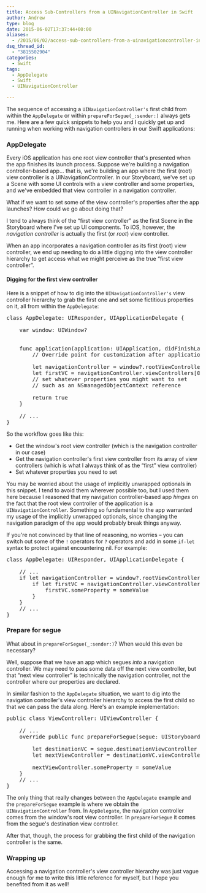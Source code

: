 ```yaml
---
title: Access Sub-Controllers from a UINavigationController in Swift
author: Andrew
type: blog
date: 2015-06-02T17:37:44+00:00
aliases:
  - /2015/06/02/access-sub-controllers-from-a-uinavigationcontroller-in-swift/
dsq_thread_id:
  - "3815502904"
categories:
  - Swift
tags:
  - AppDelegate
  - Swift
  - UINavigationController

---
```

The sequence of accessing a `UINavigationController's` first child from within the `AppDelegate` or within `prepareForSegue(_:sender:)` always gets me. Here are a few quick snippets to help you and I quickly get up and running when working with navigation controllers in our Swift applications:

<a name="app-delegate" class="jump-target"></a>

### AppDelegate

Every iOS application has one root view controller that's presented when the app finishes its launch process. Suppose we're building a navigation controller-based app&#8230; that is, we're building an app where the first (root) view controller is a UINavigationController. In our Storyboard, we've set up a Scene with some UI controls with a view controller and some properties, and we've embedded that view controller in a navigation controller.

What if we want to set some of the view controller's properties after the app launches? How could we go about doing that?

I tend to always think of the &#8220;first view controller&#8221; as the first Scene in the Storyboard where I've set up UI components. To iOS, however, the _navigation controller_ is actually the first (or _root_) view controller.

When an app incorporates a navigation controller as its first (root) view controller, we end up needing to do a little digging into the view controller hierarchy to get access what we might perceive as the true &#8220;first view controller&#8221;.

<a name="dig-first-view-controller" class="jump-target"></a>

#### Digging for the first view controller

Here is a snippet of how to dig into the `UINavigationController's` view controller hierarchy to grab the first one and set some fictitious properties on it, all from within the `AppDelegate`:

<pre class="lang:swift decode:true mark:9,10" title="AppDelegate.swift" >class AppDelegate: UIResponder, UIApplicationDelegate {

    var window: UIWindow?


    func application(application: UIApplication, didFinishLaunchingWithOptions launchOptions: [NSObject: AnyObject]?) -&gt; Bool {
        // Override point for customization after application launch.
        
        let navigationController = window?.rootViewController as! UINavigationController
        let firstVC = navigationController.viewControllers[0] as! NameOfFirstViewController
        // set whatever properties you might want to set
        // such as an NSmanagedObjectContext reference

        return true
    }

    // ...
}</pre>

So the workflow goes like this:

  * Get the window's root view controller (which is the navigation controller in our case)
  * Get the navigation controller's first view controller from its array of view controllers (which is what I always think of as the &#8220;first&#8221; view controller)
  * Set whatever properties you need to set

You may be worried about the usage of implicitly unwrapped optionals in this snippet. I tend to avoid them wherever possible too, but I used them here because I reasoned that my navigation controller-based app _hinges_ on the fact that the root view controller of the application is a `UINavigationController`. Something so fundamental to the app warranted my usage of the implicitly unwrapped optionals, since changing the navigation paradigm of the app would probably break things anyway.

If you're not convinced by that line of reasoning, no worries – you can switch out some of the `!` operators for `?` operators and add in some `if-let` syntax to protect against encountering nil. For example:

<pre class="lang:swift decode:true " title="AppDelegate.swift" >class AppDelegate: UIResponder, UIApplicationDelegate {

    // ...
    if let navigationController = window?.rootViewController as? UINavigationController {
        if let firstVC = navigationController.viewControllers[0] as? NameOfFirstViewController {
            firstVC.someProperty = someValue
        }
    }
    // ...
}</pre>

<a name="prepare-for-segue" class="jump-target"></a>

### Prepare for segue

What about in `prepareForSegue(_:sender:)`? When would this even be necessary?

Well, suppose that we have an app which segues _into_ a navigation controller. We may need to pass some data off the next view controller, but that &#8220;next view controller&#8221; is technically the navigation controller, not the controller where our properties are declared.

In similar fashion to the `AppDelegate` situation, we want to dig into the navigation controller's view controller hierarchy to access the first child so that we can pass the data along. Here's an example implementation:

<pre class="lang:swift decode:true " title="ViewController.swift" >public class ViewController: UIViewController {

    // ...
    override public func prepareForSegue(segue: UIStoryboardSegue, sender: AnyObject?) {
        
        let destinationVC = segue.destinationViewController as! UINavigationController
        let nextViewController = destinationVC.viewControllers[0] as! SecondViewController
        
        nextViewController.someProperty = someValue
    }
    // ...
}</pre>

The only thing that really changes between the `AppDelegate` example and the `prepareForSegue` example is where we obtain the `UINavigationController` from. In `AppDelegate`, the navigation controller comes from the window's root view controller. In `prepareForSegue` it comes from the segue's destination view controller.

After that, though, the process for grabbing the first child of the navigation controller is the same.

### Wrapping up

Accessing a navigation controller's view controller hierarchy was just vague enough for me to write this little reference for myself, but I hope you benefited from it as well!

<a name="share" class="jump-target"></a>